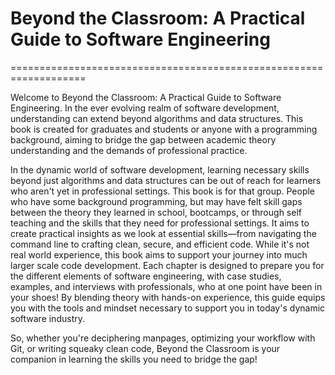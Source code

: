 <!-- #region -->
# Beyond the Classroom: A Practical Guide to Software Engineering

===================================================================

Welcome to Beyond the Classroom: A Practical Guide to Software Engineering. In the ever evolving realm of software development, understanding can extend beyond algorithms and data structures. This book is created for graduates and students or anyone with a programming background, aiming to bridge the gap between academic theory understanding and the demands of professional practice.

In the dynamic world of software development, learning necessary skills beyond just algorithms and data structures can be out of reach for learners who aren't yet in professional settings. This book is for that group. People who have some background programming, but may have felt skill gaps between the theory they learned in school, bootcamps, or through self teaching and the skills that they need for professional settings. It aims to create practical insights as we look at essential skills—from navigating the command line to crafting clean, secure, and efficient code. While it's not real world experience, this book aims to support your journey into much larger scale code development. Each chapter is designed to prepare you for the different elements of software engineering, with case studies, examples, and interviews with professionals, who at one point have been in your shoes! By blending theory with hands-on experience, this guide equips you with the tools and mindset necessary to support you in today's dynamic software industry.

So, whether you're deciphering manpages, optimizing your workflow with Git, or writing squeaky clean code, Beyond the Classroom is your companion in learning the skills you need to bridge the gap!

<!-- #endregion -->